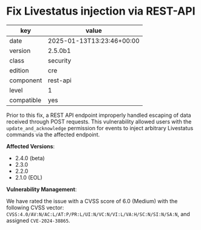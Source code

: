 [//]: # (werk v2)
# Fix Livestatus injection via REST-API

key        | value
---------- | ---
date       | 2025-01-13T13:23:46+00:00
version    | 2.5.0b1
class      | security
edition    | cre
component  | rest-api
level      | 1
compatible | yes

Prior to this fix, a REST API endpoint improperly handled escaping of data received through POST requests. This vulnerability allowed users with the `update_and_acknowledge` permission for events to inject arbitrary Livestatus commands via the affected endpoint.

**Affected Versions**:

* 2.4.0 (beta)
* 2.3.0
* 2.2.0
* 2.1.0 (EOL)

**Vulnerability Management**:

We have rated the issue with a CVSS score of 6.0 (Medium) with the following CVSS vector: `CVSS:4.0/AV:N/AC:L/AT:P/PR:L/UI:N/VC:N/VI:L/VA:H/SC:N/SI:N/SA:N`, and assigned `CVE-2024-38865`.
